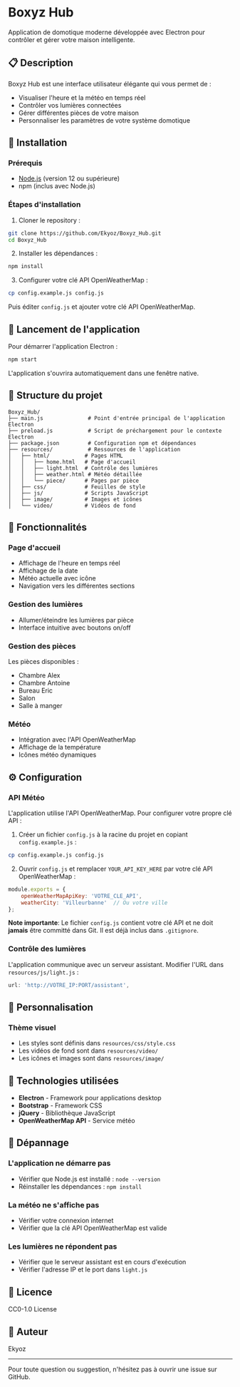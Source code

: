 # Boxyz Hub

Application de domotique moderne développée avec Electron pour contrôler et gérer votre maison intelligente.

## 📋 Description

Boxyz Hub est une interface utilisateur élégante qui vous permet de :
- Visualiser l'heure et la météo en temps réel
- Contrôler vos lumières connectées
- Gérer différentes pièces de votre maison
- Personnaliser les paramètres de votre système domotique

## 🚀 Installation

### Prérequis

- [Node.js](https://nodejs.org/) (version 12 ou supérieure)
- npm (inclus avec Node.js)

### Étapes d'installation

1. Cloner le repository :
```bash
git clone https://github.com/Ekyoz/Boxyz_Hub.git
cd Boxyz_Hub
```

2. Installer les dépendances :
```bash
npm install
```

3. Configurer votre clé API OpenWeatherMap :
```bash
cp config.example.js config.js
```
Puis éditer `config.js` et ajouter votre clé API OpenWeatherMap.

## 🎯 Lancement de l'application

Pour démarrer l'application Electron :

```bash
npm start
```

L'application s'ouvrira automatiquement dans une fenêtre native.

## 📁 Structure du projet

```
Boxyz_Hub/
├── main.js              # Point d'entrée principal de l'application Electron
├── preload.js           # Script de préchargement pour le contexte Electron
├── package.json         # Configuration npm et dépendances
├── resources/           # Ressources de l'application
│   ├── html/           # Pages HTML
│   │   ├── home.html   # Page d'accueil
│   │   ├── light.html  # Contrôle des lumières
│   │   ├── weather.html # Météo détaillée
│   │   └── piece/      # Pages par pièce
│   ├── css/            # Feuilles de style
│   ├── js/             # Scripts JavaScript
│   ├── image/          # Images et icônes
│   └── video/          # Vidéos de fond
```

## 🔧 Fonctionnalités

### Page d'accueil
- Affichage de l'heure en temps réel
- Affichage de la date
- Météo actuelle avec icône
- Navigation vers les différentes sections

### Gestion des lumières
- Allumer/éteindre les lumières par pièce
- Interface intuitive avec boutons on/off

### Gestion des pièces
Les pièces disponibles :
- Chambre Alex
- Chambre Antoine
- Bureau Eric
- Salon
- Salle à manger

### Météo
- Intégration avec l'API OpenWeatherMap
- Affichage de la température
- Icônes météo dynamiques

## ⚙️ Configuration

### API Météo
L'application utilise l'API OpenWeatherMap. Pour configurer votre propre clé API :

1. Créer un fichier `config.js` à la racine du projet en copiant `config.example.js` :
```bash
cp config.example.js config.js
```

2. Ouvrir `config.js` et remplacer `YOUR_API_KEY_HERE` par votre clé API OpenWeatherMap :
```javascript
module.exports = {
    openWeatherMapApiKey: 'VOTRE_CLE_API',
    weatherCity: 'Villeurbanne'  // Ou votre ville
};
```

**Note importante**: Le fichier `config.js` contient votre clé API et ne doit **jamais** être committé dans Git. Il est déjà inclus dans `.gitignore`.

### Contrôle des lumières
L'application communique avec un serveur assistant. Modifier l'URL dans `resources/js/light.js` :
```javascript
url: 'http://VOTRE_IP:PORT/assistant',
```

## 🎨 Personnalisation

### Thème visuel
- Les styles sont définis dans `resources/css/style.css`
- Les vidéos de fond sont dans `resources/video/`
- Les icônes et images sont dans `resources/image/`

## 📝 Technologies utilisées

- **Electron** - Framework pour applications desktop
- **Bootstrap** - Framework CSS
- **jQuery** - Bibliothèque JavaScript
- **OpenWeatherMap API** - Service météo

## 🐛 Dépannage

### L'application ne démarre pas
- Vérifier que Node.js est installé : `node --version`
- Réinstaller les dépendances : `npm install`

### La météo ne s'affiche pas
- Vérifier votre connexion internet
- Vérifier que la clé API OpenWeatherMap est valide

### Les lumières ne répondent pas
- Vérifier que le serveur assistant est en cours d'exécution
- Vérifier l'adresse IP et le port dans `light.js`

## 📄 Licence

CC0-1.0 License

## 👥 Auteur

Ekyoz

---

Pour toute question ou suggestion, n'hésitez pas à ouvrir une issue sur GitHub.
